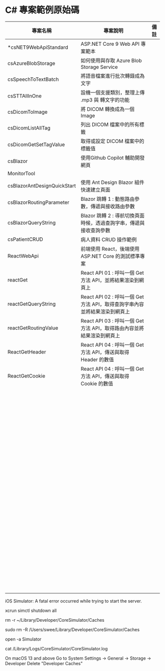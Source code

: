 # C# 專案範例原始碼

|專案名稱|專案說明|備註|
|-|-|-|
|*csNET9WebApiStandard|ASP.NET Core 9 Web API 專案範本||
|csAzureBlobStorage|如何使用與存取 Azure Blob Storage Service||
|csSpeechToTextBatch|將語音檔案進行批次轉錄成為文字||
|csSTTAllInOne|設機一個支援類別，整理上傳 .mp3 與 轉文字的功能||
|csDicomToImage|將 DICOM 轉換成為一個 Image||
|csDicomListAllTag|列出 DICOM 檔案中的所有標籤||
|csDicomGetSetTagValue|取得或設定 DICOM 檔案中的標籤值||
|csBlazor|使用Github Copilot 輔助開發網頁||
|MonitorTool|||
|csBlazorAntDesignQuickStart|使用 Ant Design Blazor 組件快速建立頁面||
|csBlazorRoutingParameter|Blazor 跳轉 1 : 動態路由參數，傳遞與接收路由參數||
|csBlazorQueryString|Blazor 跳轉 2 : 導航切換頁面時候，透過查詢字串，傳遞與接收查詢參數||
|csPatientCRUD|病人資料 CRUD 操作範例||
|ReactWebApi|前端使用 React，後端使用 ASP.NET Core 的測試標準專案||
|reactGet|React API 01 : 呼叫一個 Get 方法 API，並將結果渲染到網頁上||
|reactGetQueryString|React API 02 : 呼叫一個 Get 方法 API，取得查詢字串內容並將結果渲染到網頁上||
|reactGetRoutingValue|React API 03 : 呼叫一個 Get 方法 API，取得路由內容並將結果渲染到網頁上||
|ReactGetHeader|React API 04 : 呼叫一個 Get 方法 API，傳送與取得 Header 的數值||
|ReactGetCookie|React API 04 : 呼叫一個 Get 方法 API，傳送與取得 Cookie 的數值||
||||
||||
||||
||||
||||
||||
||||
||||
||||
||||
||||
||||
||||
||||
||||
||||
||||
||||
||||
||||
||||
||||
||||
||||
||||
||||
||||
||||
||||
||||
||||
||||
||||
||||
||||
||||
||||
||||
||||
||||
||||
||||
||||
||||
||||
||||
||||
||||
||||
||||
||||
||||
||||
||||
||||
||||
||||
||||
||||
||||
||||
||||
||||
||||
||||
||||
||||
||||
||||
||||
||||
||||
||||
||||
||||
||||
||||
||||
||||
||||
||||
||||
||||
||||
||||
||||
||||
||||
||||
||||
||||
||||
||||
||||
||||
||||
||||
||||
||||
||||
||||
||||
||||
||||
||||
||||
||||
||||
||||
||||
||||

iOS Simulator: A fatal error occurred while trying to start the server.

xcrun simctl shutdown all

rm -r ~/Library/Developer/CoreSimulator/Caches

sudo rm -R /Users/swee/Library/Developer/CoreSimulator/Caches

open -a Simulator

cat /Library/Logs/CoreSimulator/CoreSimulator.log

On macOS 13 and above
Go to System Settings → General → Storage → Developer
Delete "Developer Caches"
